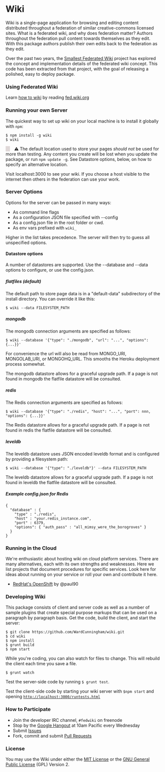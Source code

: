 # Wiki

Wiki is a single-page application for browsing and editing content distributed throughout a federation of similar creative-commons licensed sites. What is a federated wiki, and why does federation matter? Authors throughout the federation pull content towards themselves as they edit. With this package authors publish their own edits back to the federation as they edit.

Over the past two years, the [Smallest Federated Wiki](https://github.com/WardCunningham/Smallest-Federated-Wiki) project has explored the concept and implementation details of the federated wiki concept. This code has been extracted from that project, with the goal of releasing a polished, easy to deploy package. 


### Using Federated Wiki

Learn [how to wiki](http://fed.wiki.org/view/how-to-wiki) by reading [fed.wiki.org](http://fed.wiki.org/view/welcome-visitors)

### Running your own Server

The quickest way to set up wiki on your local machine is to install it globally with `npm`:

    $ npm install -g wiki
    $ wiki

<span style="padding-left: 1em; border-left: 1em solid rgb(224,216,216); background-color: rbg(192,192,192);">:warning: The default location used to store your pages *should not* be used for more than testing. Any content you create will be lost when you update the package, or run ```npm update -g```. See Datastore options, below, on how to specify an alternative location.
</span>

Visit localhost:3000 to see your wiki. If you choose a host visible to the internet then others in the federation can use your work.

### Server Options

Options for the server can be passed in many ways:

* As command line flags
* As a configuration JSON file specified with --config
* As a config.json file in the root folder or cwd.
* As env vars prefixed with `wiki_`

Higher in the list takes precedence.
The server will then try to guess all unspecified options.

#### Datastore options

A number of datastores are supported. Use the --database and --data options to configure, or use the config.json.

##### flatfiles (default)

The default path to store page data is in a "default-data" subdirectory of the install directory. You can override it like this:

    $ wiki --data FILESYSTEM_PATH

##### mongodb

The mongodb connection arguments are specified as follows:

    $ wiki --database '{"type": "./mongodb", "url": "...", "options": {...}}'

For convenience the url will also be read from MONGO_URI, MONGOLAB_URI, or MONGOHQ_URL. This smooths the Heroku deployment process somewhat.

The mongodb datastore allows for a graceful upgrade path. If a page is not found in mongodb the flatfile datastore will be consulted.

##### redis

The Redis connection arguments are specified as follows:

    $ wiki --database '{"type": "./redis", "host": "...", "port": nnn, "options": {...}}'

The Redis datastore allows for a graceful upgrade path. If a page is not found in redis the flatfile datastore will be consulted.

##### leveldb

The leveldb datastore uses JSON encoded leveldb format and is configured by providing a filesystem path:

    $ wiki --database '{"type": "./leveldb"}' --data FILESYSTEM_PATH

The leveldb datastore allows for a graceful upgrade path. If a page is not found in leveldb the flatfile datastore will be consulted.

##### Example config.json for Redis

```
{
  "database" : {
    "type" : "./redis",
    "host" : "your.redis_instance.com",
    "port" : 6379,
    "options": { "auth_pass" : "all_mimsy_were_the_borogroves" }
  }
}
```

### Running in the Cloud

We're enthusiastic about hosting wiki on cloud platform services. There are many alternatives, each with its own strengths and 
weaknesses. Here we list projects that document procedures for specific services. Look here for ideas about running 
on your service or roll your own and contribute it here. 

* [RedHat's OpenShift](https://github.com/paul90/wiki-openshift-quickstart/) by @paul90

### Developing Wiki

This package consists of client and server code as well as a number of sample plugins that create special purpose markups that can be used on a paragraph by paragraph basis. Get the code, build the client, and start the server:

    $ git clone https://github.com/WardCunningham/wiki.git
    $ cd wiki
    $ npm install
    $ grunt build
    $ npm start

While you're coding, you can also watch for files to change. This will rebuild the client each time you save a file.

    $ grunt watch

Test the server-side code by running `$ grunt test`. 

Test the client-side code by starting your wiki server with `$npm start` and opening [`http://localhost:3000/runtests.html`](http://localhost:3000/runtests.html)



### How to Participate

* Join the developer IRC channel, `#fedwiki` on freenode
* Stop by the [Google Hangout](http://bit.ly/SFWhangout) at 10am Pacific every Wednesday
* Submit [Issues](https://github.com/WardCunningham/wiki/issues) 
* Fork, commit and submit [Pull Requests](https://github.com/WardCunningham/wiki/pulls)


### License

You may use the Wiki under either the
[MIT License](https://github.com/WardCunningham/wiki/blob/master/mit-license.txt) or the
[GNU General Public License](https://github.com/WardCunningham/wiki/blob/master/gpl-license.txt) (GPL) Version 2.
